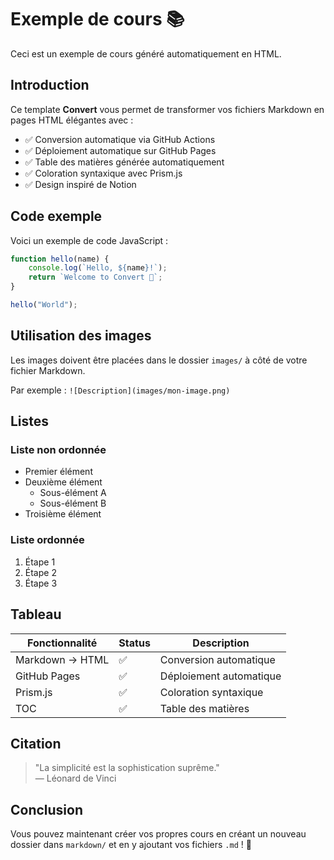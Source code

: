 # Exemple de cours 📚

Ceci est un exemple de cours généré automatiquement en HTML.

## Introduction

Ce template **Convert** vous permet de transformer vos fichiers Markdown en pages HTML élégantes avec :

- ✅ Conversion automatique via GitHub Actions
- ✅ Déploiement automatique sur GitHub Pages
- ✅ Table des matières générée automatiquement
- ✅ Coloration syntaxique avec Prism.js
- ✅ Design inspiré de Notion

## Code exemple

Voici un exemple de code JavaScript :

```javascript
function hello(name) {
    console.log(`Hello, ${name}!`);
    return `Welcome to Convert 🚀`;
}

hello("World");
```

## Utilisation des images

Les images doivent être placées dans le dossier `images/` à côté de votre fichier Markdown.

Par exemple : `![Description](images/mon-image.png)`

## Listes

### Liste non ordonnée

- Premier élément
- Deuxième élément
  - Sous-élément A
  - Sous-élément B
- Troisième élément

### Liste ordonnée

1. Étape 1
2. Étape 2
3. Étape 3

## Tableau

| Fonctionnalité | Status | Description |
|----------------|--------|-------------|
| Markdown → HTML | ✅ | Conversion automatique |
| GitHub Pages | ✅ | Déploiement automatique |
| Prism.js | ✅ | Coloration syntaxique |
| TOC | ✅ | Table des matières |

## Citation

> "La simplicité est la sophistication suprême."  
> — Léonard de Vinci

## Conclusion

Vous pouvez maintenant créer vos propres cours en créant un nouveau dossier dans `markdown/` et en y ajoutant vos fichiers `.md` ! 🎉
